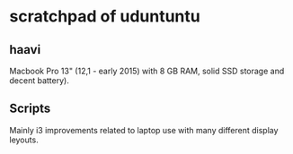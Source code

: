 # scratchpad of uduntuntu
## haavi
Macbook Pro 13" (12,1 - early 2015) with 8 GB RAM, solid SSD storage and decent battery).

## Scripts
Mainly i3 improvements related to laptop use with many different display leyouts.
